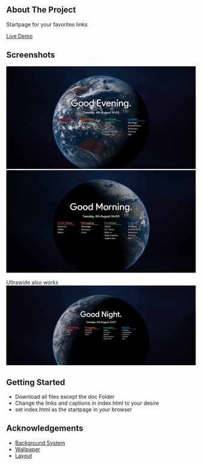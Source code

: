## About The Project

Startpage for your favorites links

[Live Demo](https://jkoenen2.github.io/DynamicStartpage/)

## Screenshots

![Screenshot](doc/screenshot.jpg)
![Demo](doc/video.gif)

Ultrawide also works
![Ultrawide](doc/ultrawide.png)

## Getting Started

* Download all files except the doc Folder
* Change the links and captions in index.html to your desire
* set index.html as the startpage in your browser

## Acknowledgements
* [Background System](https://www.webpagefx.com/tools/emoji-cheat-sheet)
* [Wallpaper](https://dynamicwallpaper.club/wallpaper/hqzkn6nai0f)
* [Layout](https://github.com/anton25360/Startpage-live)
